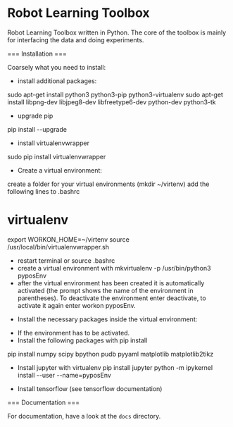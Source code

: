 # Robot Learning Toolbox
Robot Learning Toolbox written in Python. The core of the toolbox is mainly for interfacing the data and doing experiments. 

=== Installation ===

Coarsely what you need to install:

- install additional packages:

sudo apt-get install python3 python3-pip python3-virtualenv 
sudo apt-get install libpng-dev libjpeg8-dev libfreetype6-dev python-dev python3-tk

- upgrade pip 

pip install --upgrade

- install virtualenvwrapper 

sudo pip install virtualenvwrapper

- Create a virtual environment:

create a folder for your virtual environments (mkdir ~/virtenv)
add the following lines to .bashrc

# virtualenv
export WORKON_HOME=~/virtenv
source /usr/local/bin/virtualenvwrapper.sh


* restart terminal or source .bashrc
* create a virtual environment with mkvirtualenv -p /usr/bin/python3 pyposEnv
* after the virtual environment has been created it is automatically activated (the prompt shows the name of the environment in parentheses). To deactivate the environment enter deactivate, to activate it again enter workon pyposEnv.

- Install the necessary packages inside the virtual environment:
* If the environment has to be activated.
* Install the following packages with pip install

pip install numpy scipy bpython pudb pyyaml matplotlib matplotlib2tikz

* Install jupyter with virtualenv
pip install jupyter
python -m ipykernel install --user --name=pyposEnv

* Install tensorflow (see tensorflow documentation)

=== Documentation ===

For documentation, have a look at the `docs` directory.
